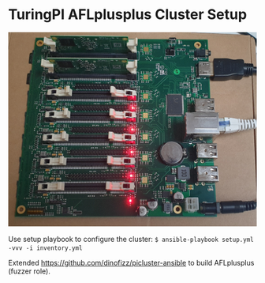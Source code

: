 # TuringPI AFLplusplus Cluster Setup

![TuringPI board](pic.jpg "TuringPI")

Use setup playbook to configure the cluster: 
```$ ansible-playbook setup.yml -vvv -i inventory.yml```

Extended https://github.com/dinofizz/picluster-ansible to build AFLplusplus (fuzzer role).
